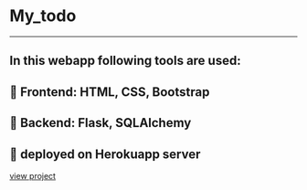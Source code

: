 # My_todo
***
## In this webapp following tools are used:
## 🔴 Frontend: HTML, CSS, Bootstrap
## 🔴 Backend: Flask, SQLAlchemy
## 🔴 deployed on Herokuapp server

[view project](https://todo-disha.herokuapp.com/)


